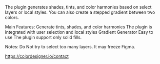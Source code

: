 The plugin generates shades, tints, and color harmonies based on select layers or local styles. You can also create a stepped gradient between two colors.

Main Features:
Generate tints, shades, and color harmonies
The plugin is integrated with user selection and local  styles
Gradient Generator
Easy to use
The plugin support only solid fills.

Notes:
Do Not try to select too many layers. It may freeze Figma.

https://colordesigner.io/contact
